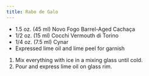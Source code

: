 ```yaml
---
title: Rabo de Galo
---
```


- 1.5 oz. (45 ml) Novo Fogo Barrel-Aged Cachaça
- 1/2 oz. (15 ml) Cocchi Vermouth di Torino
- 1/4 oz. (7.5 ml) Cynar
- Expressed lime oil and lime peel for garnish

1. Mix everything with ice in a mixing glass until cold.
1. Pour and express lime oil on glass rim.
